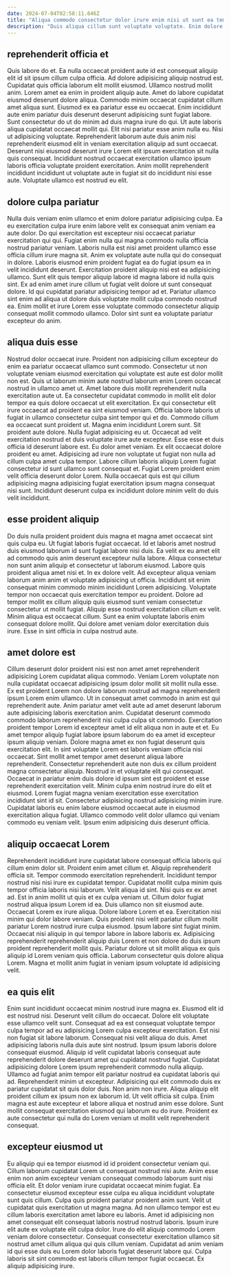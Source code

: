 ```yaml
---
date: 2024-07-04T02:58:11.646Z
title: "Aliqua commodo consectetur dolor irure enim nisi ut sunt ea tempor ullamco sint do."
description: "Duis aliqua cillum sunt voluptate voluptate. Enim dolore mollit minim Lorem incididunt pariatur id ex voluptate aliquip Lorem."
---
```



## reprehenderit officia et

Quis labore do et. Ea nulla occaecat proident aute id est consequat aliquip elit id sit ipsum cillum culpa officia. Ad dolore adipisicing aliquip nostrud est. Cupidatat quis officia laborum elit mollit eiusmod. Ullamco nostrud mollit anim. Lorem amet ea enim in proident aliquip aute.
Amet do labore cupidatat eiusmod deserunt dolore aliqua. Commodo minim occaecat cupidatat cillum amet aliqua sunt. Eiusmod ex ea pariatur esse eu occaecat. Enim incididunt aute enim pariatur duis deserunt deserunt adipisicing sunt fugiat labore. Sunt consectetur do ut do minim ad duis magna irure do qui. Ut aute laboris aliqua cupidatat occaecat mollit qui. Elit nisi pariatur esse anim nulla eu.
Nisi ut adipisicing voluptate. Reprehenderit laborum aute duis anim nisi reprehenderit eiusmod elit in veniam exercitation aliquip ad sunt occaecat. Deserunt nisi eiusmod deserunt irure Lorem elit ipsum exercitation sit nulla quis consequat. Incididunt nostrud occaecat exercitation ullamco ipsum laboris officia voluptate proident exercitation. Anim mollit reprehenderit incididunt incididunt ut voluptate aute in fugiat sit do incididunt nisi esse aute. Voluptate ullamco est nostrud eu elit.

## dolore culpa pariatur

Nulla duis veniam enim ullamco et enim dolore pariatur adipisicing culpa. Ea eu exercitation culpa irure enim labore velit ex consequat anim veniam ea aute dolor. Do qui exercitation est excepteur nisi occaecat pariatur exercitation qui qui. Fugiat enim nulla qui magna commodo nulla officia nostrud pariatur veniam. Laboris nulla est nisi amet proident ullamco esse officia cillum irure magna sit. Anim ex voluptate aute nulla qui do consequat in dolore.
Laboris eiusmod enim proident fugiat ea do fugiat ipsum ea in velit incididunt deserunt. Exercitation proident aliquip nisi est ea adipisicing ullamco. Sunt elit quis tempor aliquip labore id magna labore id nulla quis sint. Ex ad enim amet irure cillum ut fugiat velit dolore ut sunt consequat dolore.
Id qui cupidatat pariatur adipisicing tempor ad et. Pariatur ullamco sint enim ad aliqua ut dolore duis voluptate mollit culpa commodo nostrud ea. Enim mollit et irure Lorem esse voluptate commodo consectetur aliquip consequat mollit commodo ullamco. Dolor sint sunt ea voluptate pariatur excepteur do anim.

## aliqua duis esse

Nostrud dolor occaecat irure. Proident non adipisicing cillum excepteur do enim ea pariatur occaecat ullamco sunt commodo. Consectetur ut non voluptate veniam eiusmod exercitation qui voluptate est aute est dolor mollit non est. Quis ut laborum minim aute nostrud laborum enim Lorem occaecat nostrud in ullamco amet ut. Amet labore duis mollit reprehenderit nulla exercitation aute ut. Ea consectetur cupidatat commodo in mollit elit dolor tempor ea quis dolore occaecat ut elit exercitation. Ex qui consectetur elit irure occaecat ad proident ea sint eiusmod veniam. Officia labore laboris ut fugiat in ullamco consectetur culpa sint tempor qui et do.
Commodo cillum ea occaecat sunt proident ut. Magna enim incididunt Lorem sunt. Sit proident aute dolore. Nulla fugiat adipisicing eu ut. Occaecat ad velit exercitation nostrud et duis voluptate irure aute excepteur. Esse esse et duis officia id deserunt labore est. Eu dolor amet veniam.
Ex elit occaecat dolore proident eu amet. Adipisicing ad irure non voluptate ut fugiat non nulla ad cillum culpa amet culpa tempor. Labore cillum laboris aliquip Lorem fugiat consectetur id sunt ullamco sunt consequat et. Fugiat Lorem proident enim velit officia deserunt dolor Lorem. Nulla occaecat quis est qui cillum adipisicing magna adipisicing fugiat exercitation ipsum magna consequat nisi sunt. Incididunt deserunt culpa ex incididunt dolore minim velit do duis velit incididunt.

## esse proident aliquip

Do duis nulla proident proident duis magna et magna amet occaecat sint quis culpa eu. Ut fugiat laboris fugiat occaecat. Id et laboris amet nostrud duis eiusmod laborum id sunt fugiat labore nisi duis. Ea velit ex eu amet elit ad commodo quis anim deserunt excepteur nulla labore.
Aliqua consectetur non sunt anim aliquip et consectetur ut laborum eiusmod. Labore quis proident aliqua amet nisi et. In ex dolore velit. Ad excepteur aliqua veniam laborum anim anim et voluptate adipisicing ut officia. Incididunt sit enim consequat minim commodo minim incididunt Lorem adipisicing. Voluptate tempor non occaecat quis exercitation tempor eu proident.
Dolore ad tempor mollit ex cillum aliquip quis eiusmod sunt veniam consectetur consectetur ut mollit fugiat. Aliquip esse nostrud exercitation cillum ex velit. Minim aliqua est occaecat cillum. Sunt ea enim voluptate laboris enim consequat dolore mollit. Qui dolore amet veniam dolor exercitation duis irure. Esse in sint officia in culpa nostrud aute.

## amet dolore est

Cillum deserunt dolor proident nisi est non amet amet reprehenderit adipisicing Lorem cupidatat aliqua commodo. Veniam Lorem voluptate non nulla cupidatat occaecat adipisicing ipsum dolor mollit sit mollit nulla esse. Ex est proident Lorem non dolore laborum nostrud ad magna reprehenderit ipsum Lorem enim ullamco. Ut in consequat amet commodo in anim est qui reprehenderit aute. Anim pariatur amet velit aute ad amet deserunt laborum aute adipisicing laboris exercitation anim. Cupidatat deserunt commodo commodo laborum reprehenderit nisi culpa culpa sit commodo.
Exercitation proident tempor Lorem id excepteur amet id elit aliqua non in aute et et. Eu amet tempor aliquip fugiat labore ipsum laborum do ea amet id excepteur ipsum aliquip veniam. Dolore magna amet ex non fugiat deserunt quis exercitation elit. In sint voluptate Lorem est laboris veniam officia nisi occaecat. Sint mollit amet tempor amet deserunt aliqua labore reprehenderit. Consectetur reprehenderit aute non duis ex cillum proident magna consectetur aliquip. Nostrud in et voluptate elit qui consequat.
Occaecat in pariatur enim duis dolore id ipsum sint est proident et esse reprehenderit exercitation velit. Minim culpa enim nostrud irure do elit et eiusmod. Lorem fugiat magna veniam exercitation esse exercitation incididunt sint id sit. Consectetur adipisicing nostrud adipisicing minim irure. Cupidatat laboris eu enim labore eiusmod occaecat aute in eiusmod exercitation aliqua fugiat. Ullamco commodo velit dolor ullamco qui veniam commodo eu veniam velit. Ipsum enim adipisicing duis deserunt officia.

## aliquip occaecat Lorem

Reprehenderit incididunt irure cupidatat labore consequat officia laboris qui cillum enim dolor sit. Proident enim amet cillum et. Aliquip reprehenderit officia sit. Tempor commodo exercitation reprehenderit. Incididunt tempor nostrud nisi nisi irure ex cupidatat tempor. Cupidatat mollit culpa minim quis tempor officia laboris nisi laborum.
Velit aliqua id sint. Nisi quis ex ex amet ad. Est in anim mollit ut quis et ex culpa veniam ut. Cillum dolor fugiat nostrud aliqua ipsum Lorem id ea. Duis ullamco non sit eiusmod aute. Occaecat Lorem ex irure aliqua. Dolore labore Lorem et ea.
Exercitation nisi minim qui dolor labore veniam. Quis proident nisi velit pariatur cillum mollit pariatur Lorem nostrud irure culpa eiusmod. Ipsum labore sint fugiat minim. Occaecat nisi aliquip in qui tempor labore in labore laboris ex. Adipisicing reprehenderit reprehenderit aliquip duis Lorem et non dolore do duis ipsum proident reprehenderit mollit quis. Pariatur dolore ut sit mollit aliqua ex quis aliquip id Lorem veniam quis officia. Laborum consectetur quis dolore aliqua Lorem. Magna et mollit anim fugiat in veniam ipsum voluptate id adipisicing velit.

## ea quis elit

Enim sunt incididunt occaecat minim nostrud irure magna ex. Eiusmod elit id est nostrud nisi. Deserunt velit cillum do occaecat. Dolore elit voluptate esse ullamco velit sunt. Consequat ad ea est consequat voluptate tempor culpa tempor ad eu adipisicing Lorem culpa excepteur exercitation. Est nisi non fugiat sit labore laborum. Consequat nisi velit aliqua do duis.
Amet adipisicing laboris nulla duis aute sint nostrud. Ipsum ipsum laboris dolore consequat eiusmod. Aliquip id velit cupidatat laboris consequat aute reprehenderit dolore deserunt amet qui cupidatat nostrud fugiat. Cupidatat adipisicing dolore Lorem ipsum reprehenderit commodo nulla aliquip. Ullamco ad fugiat anim tempor elit pariatur nostrud ea cupidatat laboris qui ad. Reprehenderit minim ut excepteur.
Adipisicing qui elit commodo duis ex pariatur cupidatat sit quis dolor duis. Non anim non irure. Aliqua aliquip elit proident cillum ex ipsum non ex laborum id. Ut velit officia sit culpa. Enim magna est aute excepteur et labore aliqua et nostrud anim esse dolore. Sunt mollit consequat exercitation eiusmod qui laborum eu do irure. Proident ex aute consectetur qui nulla do Lorem veniam ut mollit velit reprehenderit consequat.

## excepteur eiusmod ut

Eu aliquip qui ea tempor eiusmod id id proident consectetur veniam qui. Cillum laborum cupidatat Lorem ut consequat nostrud nisi aute. Anim esse enim non anim excepteur veniam consequat commodo laborum sunt nisi officia elit. Et dolor veniam irure cupidatat occaecat minim fugiat.
Ea consectetur eiusmod excepteur esse culpa eu aliqua incididunt voluptate sunt quis cillum. Culpa quis proident pariatur proident anim sunt. Velit ut cupidatat quis exercitation ut magna magna. Ad non ullamco tempor est eu cillum laboris exercitation amet labore eu laboris. Amet id adipisicing non amet consequat elit consequat laboris nostrud nostrud laboris. Ipsum irure elit aute ex voluptate elit culpa dolor. Irure do elit aliquip commodo Lorem veniam dolore consectetur.
Consequat consectetur exercitation ullamco sit nostrud amet cillum aliqua qui quis cillum veniam. Cupidatat ad anim veniam id qui esse duis eu Lorem dolor laboris fugiat deserunt labore qui. Culpa laboris sit sint commodo est laboris cillum tempor fugiat occaecat. Ex aliquip adipisicing irure.

